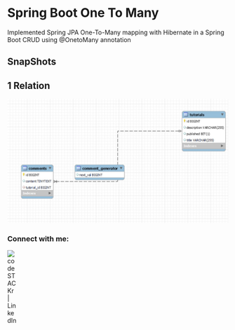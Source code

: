# Spring Boot One To Many
Implemented Spring JPA One-To-Many mapping with Hibernate in a Spring Boot CRUD using @OnetoMany annotation
 
## SnapShots
## 1 Relation
![web](https://github.com/codewithrathi/oneTomany-springboot/blob/main/one%20to%20many.jpg)

### Connect with me:

[<img align="left" alt="codeSTACKr | LinkedIn" width="22px" src="https://raw.githubusercontent.com/rahuldkjain/github-profile-readme-generator/master/src/images/icons/Social/linked-in-alt.svg" />][linkedin]

<br />


[linkedin]: https://www.linkedin.com/in/sven-janorschke-72a1362ba/

